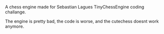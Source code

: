 A chess engine made for Sebastian Lagues TinyChessEngine coding challange.

The engine is pretty bad, the code is worse, and the cutechess doesnt work anymore.
